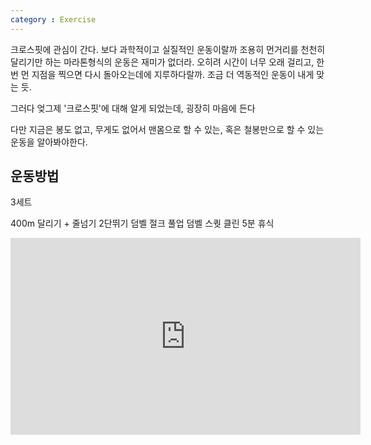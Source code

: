 ```yaml
---
category : Exercise
---
```

크로스핏에 관심이 간다.
보다 과학적이고 실질적인 운동이랄까
조용히 먼거리를 천천히 달리기만 하는 마라톤형식의 운동은 재미가 없더라.
오히려 시간이 너무 오래 걸리고,
한번 먼 지점을 찍으면 다시 돌아오는데에 지루하다랄까.
조금 더 역동적인 운동이 내게 맞는 듯.

그러다 엊그제 '크로스핏'에 대해 알게 되었는데, 굉장히 마음에 든다

다만 지금은 봉도 없고, 무게도 없어서
맨몸으로 할 수 있는, 혹은 철봉만으로 할 수 있는 운동을 알아봐야한다.

## 운동방법

3세트 

400m 달리기 + 줄넘기 2단뛰기 
덤벨 절크
풀업
덤벨 스퀏 클린
5분 휴식



<iframe width="560" height="315" src="https://www.youtube.com/embed/0zCzaAFaYm8" frameborder="0" allow="accelerometer; autoplay; encrypted-media; gyroscope; picture-in-picture" allowfullscreen></iframe>